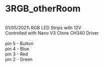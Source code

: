# 3RGB_otherRoom
\
01/05/2021\\
RGB LED Strips with 12V\
Controlled with Nano V3 Clone CH340 Driver\
\
pin 5 - Button\
pin 4 - Blue\
pin 3 - Red\
pin 2 - Green
